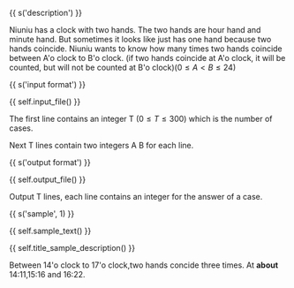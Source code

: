 {{ s('description') }}

Niuniu has a clock with two hands. The two hands are hour hand and minute hand. But sometimes it looks like just has one hand because two hands coincide. Niuniu wants to know how many times two hands coincide between A'o clock to B'o clock. (if two hands coincide at A'o clock, it will be counted, but will not be counted at B'o clock)($0\le A < B \le 24$)

{{ s('input format') }}

{{ self.input_file() }}

The first line contains an integer T ($0\le T \le 300$) which is the number of cases.

Next T lines contain two integers A B for each line.

{{ s('output format') }}

{{ self.output_file() }}

Output T lines, each line contains an integer for the answer of a case.

{{ s('sample', 1) }}

{{ self.sample_text() }}

{{ self.title_sample_description() }}

Between 14'o clock to 17'o clock,two hands concide three times. At **about** 14:11,15:16 and 16:22.